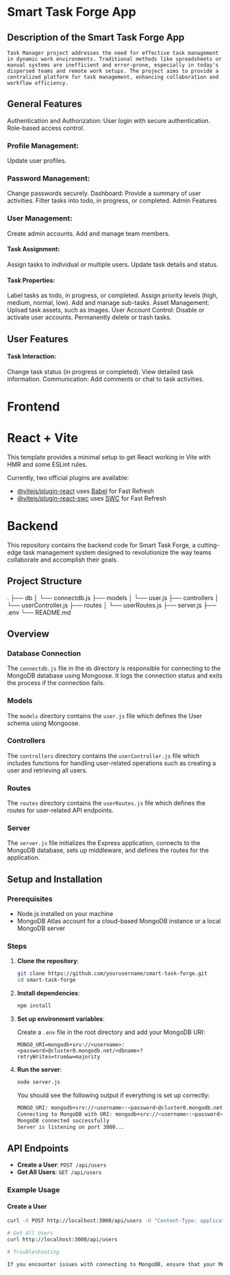 # Smart Task Forge App

## Description of the Smart Task Forge App
	Task Manager project addresses the need for effective task management in dynamic work environments. Traditional methods like spreadsheets or manual systems are inefficient and error-prone, especially in today's dispersed teams and remote work setups. The project aims to provide a centralized platform for task management, enhancing collaboration and workflow efficiency.


## General Features
Authentication and Authorization:
User login with secure authentication.
Role-based access control.
### Profile Management:
Update user profiles.
### Password Management:
Change passwords securely.
Dashboard:
Provide a summary of user activities.
Filter tasks into todo, in progress, or completed.
Admin  Features
### User Management:
Create admin accounts.
Add and manage team members.
#### Task Assignment:
Assign tasks to individual or multiple users.
Update task details and status.
#### Task Properties:
Label tasks as todo, in progress, or completed.
Assign priority levels (high, medium, normal, low).
Add and manage sub-tasks.
Asset Management:
Upload task assets, such as images.
User Account Control:
Disable or activate user accounts.
Permanently delete or trash tasks.
## User Features
#### Task Interaction:
Change task status (in progress or completed).
View detailed task information.
Communication:
Add comments or chat to task activities.

# Frontend

# React + Vite

This template provides a minimal setup to get React working in Vite with HMR and some ESLint rules.

Currently, two official plugins are available:

- [@vitejs/plugin-react](https://github.com/vitejs/vite-plugin-react/blob/main/packages/plugin-react/README.md) uses [Babel](https://babeljs.io/) for Fast Refresh
- [@vitejs/plugin-react-swc](https://github.com/vitejs/vite-plugin-react-swc) uses [SWC](https://swc.rs/) for Fast Refresh


# Backend

This repository contains the backend code for Smart Task Forge, a cutting-edge task management system designed to revolutionize the way teams collaborate and accomplish their goals.

## Project Structure

.
├── db
│ └── connectdb.js
├── models
│ └── user.js
├── controllers
│ └── userController.js
├── routes
│ └── userRoutes.js
├── server.js
├── .env
└── README.md

## Overview

### Database Connection

The `connectdb.js` file in the `db` directory is responsible for connecting to the MongoDB database using Mongoose. It logs the connection status and exits the process if the connection fails.

### Models

The `models` directory contains the `user.js` file which defines the User schema using Mongoose.

### Controllers

The `controllers` directory contains the `userController.js` file which includes functions for handling user-related operations such as creating a user and retrieving all users.

### Routes

The `routes` directory contains the `userRoutes.js` file which defines the routes for user-related API endpoints.

### Server

The `server.js` file initializes the Express application, connects to the MongoDB database, sets up middleware, and defines the routes for the application.

## Setup and Installation

### Prerequisites

- Node.js installed on your machine
- MongoDB Atlas account for a cloud-based MongoDB instance or a local MongoDB server

### Steps

1. **Clone the repository**:

    ```bash
    git clone https://github.com/yourusername/smart-task-forge.git
    cd smart-task-forge
    ```
2. **Install dependencies**:

    ```bash
    npm install
    ```

3. **Set up environment variables**:

    Create a `.env` file in the root directory and add your MongoDB URI:

    ```env
    MONGO_URI=mongodb+srv://<username>:<password>@cluster0.mongodb.net/<dbname>?retryWrites=true&w=majority
    ```

4. **Run the server**:

    ```bash
    node server.js
    ```
    You should see the following output if everything is set up correctly:

    ```bash
    MONGO_URI: mongodb+srv://<username>:<password>@cluster0.mongodb.net/<dbname>?retryWrites=true&w=majority
    Connecting to MongoDB with URI: mongodb+srv://<username>:<password>@cluster0.mongodb.net/<dbname>?retryWrites=true&w=majority
    MongoDB connected successfully
    Server is listening on port 3000...
    ```

## API Endpoints

- **Create a User**: `POST /api/users`
- **Get All Users**: `GET /api/users`

### Example Usage

#### Create a User

```bash
curl -X POST http://localhost:3000/api/users -H "Content-Type: application/json" -d '{"username": "john_doe", "email": "john@example.com", "password": "password123"}'

# Get All Users
curl http://localhost:3000/api/users

# Troubleshooting

If you encounter issues with connecting to MongoDB, ensure that your MongoDB URI is correct and that your MongoDB server is running.